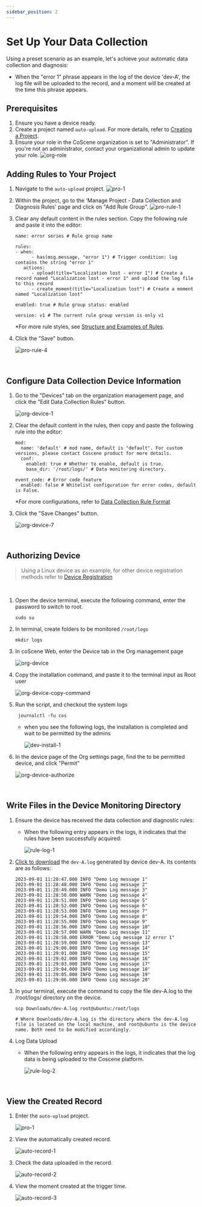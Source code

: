 ```yaml
---
sidebar_position: 2
---
```


# Set Up Your Data Collection

Using a preset scenario as an example, let's achieve your automatic data collection and diagnosis:

- When the "error 1" phrase appears in the log of the device 'dev-A', the log file will be uploaded to the record, and a moment will be created at the time this phrase appears.

## Prerequisites

1. Ensure you have a device ready.
2. Create a project named `auto-upload`. For more details, refer to [Creating a Project](https://docs.coscene.cn/docs/get-started/create-project-flow#3-%E5%88%9B%E5%BB%BA%E9%A1%B9%E7%9B%AE).
3. Ensure your role in the CoScene organization is set to "Administrator". If you're not an administrator, contact your organizational admin to update your role.
   ![org-role](../img/org-role.png)

## Adding Rules to Your Project

1. Navigate to the `auto-upload` project.
   ![pro-1](../img/pro-1.png)
2. Within the project, go to the 'Manage Project - Data Collection and Diagnosis Rules' page and click on "Add Rule Group".
   ![pro-rule-1](../img/pro-rule-1.png)
3. Clear any default content in the rules section. Copy the following rule and paste it into the editor:

   ```
   name: error series # Rule group name

   rules:
   - when:
         - has(msg.message, "error 1") # Trigger condition: log contains the string "error 1"
      actions:
         - upload(title="Localization lost - error 1") # Create a record named "Localization lost - error 1" and upload the log file to this record
         - create_moment(title="Localization lost") # Create a moment named "Localization lost"

   enabled: true # Rule group status: enabled

   version: v1 # The current rule group version is only v1
   ```

   \*For more rule styles, see [Structure and Examples of Rules](./4-rule-format.md).

4. Click the "Save" button.

   ![pro-rule-4](../img/pro-rule-4.png)

<br />

## Configure Data Collection Device Information

1. Go to the "Devices" tab on the organization management page, and click the "Edit Data Collection Rules" button.

   ![org-device-1](../img/org-device-1.png)

2. Clear the default content in the rules, then copy and paste the following rule into the editor:

   ```
   mod:
     name: 'default' # mod name, default is "default". For custom versions, please contact Coscene product for more details.
     conf:
       enabled: true # Whether to enable, default is true.
       base_dir: '/root/logs/' # Data monitoring directory.

   event_code: # Error code feature
     enabled: false # Whitelist configuration for error codes, default is False.

   ```

   \*For more configurations, refer to [Data Collection Rule Format](https://docs.coscene.cn/docs/receipts/device/device-authorize#%E6%95%B0%E9%87%87%E8%A7%84%E5%88%99%E6%A0%BC%E5%BC%8F)

3. Click the "Save Changes" button.

   ![org-device-7](../img/org-device-7.png)

<br />

## Authorizing Device

> Using a Linux device as an example, for other device registration methods refer to [Device Registration](https://docs.coscene.cn/docs/receipts/device/device-authorize#%E8%AE%BE%E5%A4%87%E6%B3%A8%E5%86%8C)

<br />

1. Open the device terminal, execute the following command, enter the password to switch to root.

   ```
   sudo su
   ```

2. In terminal, create folders to be monitored `/root/logs`

   ```
   mkdir logs
   ```

3. In coScene Web, enter the Device tab in the Org management page

   ![org-device](../img/org-device.png)

4. Copy the installation command, and paste it to the terminal input as Root user

   ![org-device-copy-command](../img/org-device-copy-command.png)

5. Run the script, and checkout the system logs

   ```
    journalctl -fu cos
   ```

   - when you see the following logs, the installation is completed and wait to be permitted by the admins

     ![dev-install-1](../img/dev-install-1.png)

6. In the device page of the Org settings page, find the to be permitted device, and click "Permit"

   ![org-device-authorize](../img/org-device-authorize.png)

<br />

## Write Files in the Device Monitoring Directory

1. Ensure the device has received the data collection and diagnostic rules:

   - When the following entry appears in the logs, it indicates that the rules have been successfully acquired:

     ![rule-log-1](../img/rule-log-1.png)

2. <a href="https://coscene-artifacts-prod.oss-cn-hangzhou.aliyuncs.com/docs/4-recipes/data-diagnosis/dev-A.log.zip" download>Click to download</a> the `dev-A.log` generated by device dev-A. Its contents are as follows:

   ```
   2023-09-01 11:28:47.000 INFO "Demo Log message 1"
   2023-09-01 11:28:48.000 INFO "Demo Log message 2"
   2023-09-01 11:28:49.000 INFO "Demo Log message 3"
   2023-09-01 11:28:50.000 WARN "Demo Log message 4"
   2023-09-01 11:28:51.000 INFO "Demo Log message 5"
   2023-09-01 11:28:52.000 INFO "Demo Log message 6"
   2023-09-01 11:28:53.000 INFO "Demo Log message 7"
   2023-09-01 11:28:54.000 INFO "Demo Log message 8"
   2023-09-01 11:28:55.000 INFO "Demo Log message 9"
   2023-09-01 11:28:56.000 INFO "Demo Log message 10"
   2023-09-01 11:28:57.000 WARN "Demo Log message 11"
   2023-09-01 11:28:58.000 ERROR "Demo Log message 12 error 1"
   2023-09-01 11:28:59.000 INFO "Demo Log message 13"
   2023-09-01 11:29:00.000 INFO "Demo Log message 14"
   2023-09-01 11:29:01.000 INFO "Demo Log message 15"
   2023-09-01 11:29:02.000 INFO "Demo Log message 16"
   2023-09-01 11:29:03.000 INFO "Demo Log message 17"
   2023-09-01 11:29:04.000 INFO "Demo Log message 18"
   2023-09-01 11:29:05.000 INFO "Demo Log message 19"
   2023-09-01 11:29:06.000 INFO "Demo Log message 20"
   ```

3. In your terminal, execute the command to copy the file dev-A.log to the /root/logs/ directory on the device.

   ```
   scp Downloads/dev-A.log root@ubuntu:/root/logs

   # Where Downloads/dev-A.log is the directory where the dev-A.log file is located on the local machine, and root@ubuntu is the device name. Both need to be modified accordingly.
   ```

4. Log Data Upload

   - When the following entry appears in the logs, it indicates that the log data is being uploaded to the Coscene platform.

     ![rule-log-2](../img/rule-log-2.png)

<br />

## View the Created Record

1. Enter the `auto-upload` project.

   ![pro-1](../img/pro-1.png)

2. View the automatically created record.

   ![auto-record-1](../img/auto-record-1.png)

3. Check the data uploaded in the record.

   ![auto-record-2](../img/auto-record-2.png)

4. View the moment created at the trigger time.

   ![auto-record-3](../img/auto-record-3.png)

<br />
